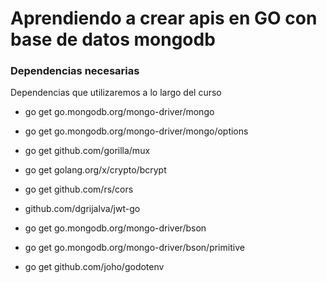 # Aprendiendo a crear apis en GO con base de datos mongodb


### Dependencias necesarias
Dependencias que utilizaremos a lo largo del curso

- go get go.mongodb.org/mongo-driver/mongo

- go get go.mongodb.org/mongo-driver/mongo/options 

- go get github.com/gorilla/mux

- go get golang.org/x/crypto/bcrypt

- go get github.com/rs/cors

- github.com/dgrijalva/jwt-go

- go get go.mongodb.org/mongo-driver/bson

- go get go.mongodb.org/mongo-driver/bson/primitive

- go get github.com/joho/godotenv